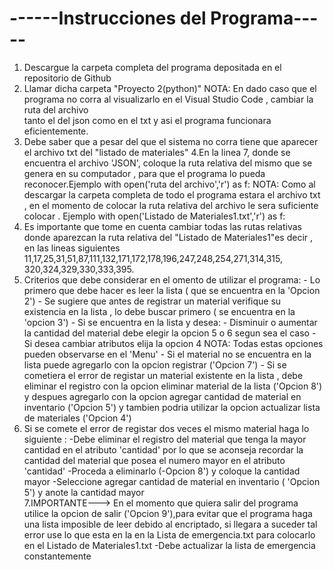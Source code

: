 # ------Instrucciones del Programa-----

1. Descargue la carpeta completa del programa depositada en el repositorio de Github
2. Llamar dicha carpeta "Proyecto 2(python)"
NOTA: En dado caso que el programa no corra al visualizarlo en el Visual Studio Code , cambiar la ruta del archivo  
tanto el del json como en el txt y asi el programa funcionara eficientemente.
3. Debe saber que a pesar del que el sistema no corra tiene que aparecer el archivo txt del "listado de materiales"
4.En la linea 7, donde se encuentra el archivo 'JSON', coloque la ruta relativa del mismo que se genera en su 
computador , para que el programa lo pueda reconocer.Ejemplo with open('ruta del archivo','r') as f:
NOTA: Como al descargar la carpeta completa de todo el programa estara el archivo txt , en el momento de colocar 
la ruta relativa del archivo le sera suficiente colocar . Ejemplo with open('Listado de Materiales1.txt','r') as f:
5. Es importante que tome en cuenta cambiar todas las rutas relativas donde aparezcan la ruta relativa del "Listado 
de Materiales1"es decir , en las lineas siguientes 11,17,25,31,51,87,111,132,171,172,178,196,247,248,254,271,314,315,
320,324,329,330,333,395.
5. Criterios que debe considerar en el omento de utilizar el programa:
         - Lo primero que debe hacer es leer la lista ( que se encuentra en la 'Opcion 2')
         - Se sugiere que antes de registrar un material verifique su existencia en la lista , lo debe buscar 
            primero ( se encuentra en la 'opcion 3')
            - Si se encuentra en la lista y desea:
                - Disminuir o aumentar la cantidad del material debe elegir la opcion 5 o 6 segun sea el caso
                - Si desea cambiar atributos elija la opcion 4 
                NOTA: Todas estas opciones pueden observarse en el 'Menu'
                - Si el material no se encuentra en la lista puede agregarlo con la opcion registrar ('Opcion 7')
                - Si se cometiera el error de registar un material existente en la lista , debe eliminar el registro
                con la opcion eliminar material de la lista ('Opcion 8') y despues agregarlo con la opcion agregar 
                cantidad de material en inventario ('Opcion 5') y tambien podria utilizar la opcion actualizar lista 
                de materiales ('Opcion 4')
6. Si se comete el error de registar dos veces el mismo material haga lo siguiente :
        -Debe eliminar el registro del material que tenga la mayor cantidad en el atributo 'cantidad' por lo que se 
        aconseja recordar la cantidad del material que posea el numero mayor en el atributo 'cantidad'
        -Proceda a eliminarlo (-Opcion 8') y coloque la cantidad mayor
        -Seleccione agregar cantidad de material en inventario ( 'Opcion 5') y anote la cantidad mayor         
7.IMPORTANTE---> En el momento que quiera salir del programa utilice la opcion de salir ('Opcion 9'),para evitar que el
 programa haga una lista imposible de leer debido al encriptado, si llegara a suceder tal error use lo que esta 
 en la en la Lista de emergencia.txt para colocarlo en el Listado de Materiales1.txt
	-Debe actualizar la lista de emergencia constantemente

